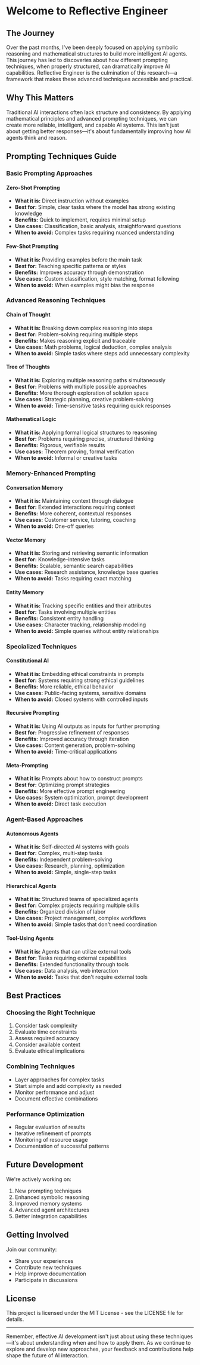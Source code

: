 # Welcome to Reflective Engineer

## The Journey

Over the past months, I've been deeply focused on applying symbolic reasoning and mathematical structures to build more intelligent AI agents. This journey has led to discoveries about how different prompting techniques, when properly structured, can dramatically improve AI capabilities. Reflective Engineer is the culmination of this research—a framework that makes these advanced techniques accessible and practical.

## Why This Matters

Traditional AI interactions often lack structure and consistency. By applying mathematical principles and advanced prompting techniques, we can create more reliable, intelligent, and capable AI systems. This isn't just about getting better responses—it's about fundamentally improving how AI agents think and reason.

## Prompting Techniques Guide

### Basic Prompting Approaches

#### Zero-Shot Prompting
- **What it is:** Direct instruction without examples
- **Best for:** Simple, clear tasks where the model has strong existing knowledge
- **Benefits:** Quick to implement, requires minimal setup
- **Use cases:** Classification, basic analysis, straightforward questions
- **When to avoid:** Complex tasks requiring nuanced understanding

#### Few-Shot Prompting
- **What it is:** Providing examples before the main task
- **Best for:** Teaching specific patterns or styles
- **Benefits:** Improves accuracy through demonstration
- **Use cases:** Custom classification, style matching, format following
- **When to avoid:** When examples might bias the response

### Advanced Reasoning Techniques

#### Chain of Thought
- **What it is:** Breaking down complex reasoning into steps
- **Best for:** Problem-solving requiring multiple steps
- **Benefits:** Makes reasoning explicit and traceable
- **Use cases:** Math problems, logical deduction, complex analysis
- **When to avoid:** Simple tasks where steps add unnecessary complexity

#### Tree of Thoughts
- **What it is:** Exploring multiple reasoning paths simultaneously
- **Best for:** Problems with multiple possible approaches
- **Benefits:** More thorough exploration of solution space
- **Use cases:** Strategic planning, creative problem-solving
- **When to avoid:** Time-sensitive tasks requiring quick responses

#### Mathematical Logic
- **What it is:** Applying formal logical structures to reasoning
- **Best for:** Problems requiring precise, structured thinking
- **Benefits:** Rigorous, verifiable results
- **Use cases:** Theorem proving, formal verification
- **When to avoid:** Informal or creative tasks

### Memory-Enhanced Prompting

#### Conversation Memory
- **What it is:** Maintaining context through dialogue
- **Best for:** Extended interactions requiring context
- **Benefits:** More coherent, contextual responses
- **Use cases:** Customer service, tutoring, coaching
- **When to avoid:** One-off queries

#### Vector Memory
- **What it is:** Storing and retrieving semantic information
- **Best for:** Knowledge-intensive tasks
- **Benefits:** Scalable, semantic search capabilities
- **Use cases:** Research assistance, knowledge base queries
- **When to avoid:** Tasks requiring exact matching

#### Entity Memory
- **What it is:** Tracking specific entities and their attributes
- **Best for:** Tasks involving multiple entities
- **Benefits:** Consistent entity handling
- **Use cases:** Character tracking, relationship modeling
- **When to avoid:** Simple queries without entity relationships

### Specialized Techniques

#### Constitutional AI
- **What it is:** Embedding ethical constraints in prompts
- **Best for:** Systems requiring strong ethical guidelines
- **Benefits:** More reliable, ethical behavior
- **Use cases:** Public-facing systems, sensitive domains
- **When to avoid:** Closed systems with controlled inputs

#### Recursive Prompting
- **What it is:** Using AI outputs as inputs for further prompting
- **Best for:** Progressive refinement of responses
- **Benefits:** Improved accuracy through iteration
- **Use cases:** Content generation, problem-solving
- **When to avoid:** Time-critical applications

#### Meta-Prompting
- **What it is:** Prompts about how to construct prompts
- **Best for:** Optimizing prompt strategies
- **Benefits:** More effective prompt engineering
- **Use cases:** System optimization, prompt development
- **When to avoid:** Direct task execution

### Agent-Based Approaches

#### Autonomous Agents
- **What it is:** Self-directed AI systems with goals
- **Best for:** Complex, multi-step tasks
- **Benefits:** Independent problem-solving
- **Use cases:** Research, planning, optimization
- **When to avoid:** Simple, single-step tasks

#### Hierarchical Agents
- **What it is:** Structured teams of specialized agents
- **Best for:** Complex projects requiring multiple skills
- **Benefits:** Organized division of labor
- **Use cases:** Project management, complex workflows
- **When to avoid:** Simple tasks that don't need coordination

#### Tool-Using Agents
- **What it is:** Agents that can utilize external tools
- **Best for:** Tasks requiring external capabilities
- **Benefits:** Extended functionality through tools
- **Use cases:** Data analysis, web interaction
- **When to avoid:** Tasks that don't require external tools

## Best Practices

### Choosing the Right Technique
1. Consider task complexity
2. Evaluate time constraints
3. Assess required accuracy
4. Consider available context
5. Evaluate ethical implications

### Combining Techniques
- Layer approaches for complex tasks
- Start simple and add complexity as needed
- Monitor performance and adjust
- Document effective combinations

### Performance Optimization
- Regular evaluation of results
- Iterative refinement of prompts
- Monitoring of resource usage
- Documentation of successful patterns

## Future Development

We're actively working on:
1. New prompting techniques
2. Enhanced symbolic reasoning
3. Improved memory systems
4. Advanced agent architectures
5. Better integration capabilities

## Getting Involved

Join our community:
- Share your experiences
- Contribute new techniques
- Help improve documentation
- Participate in discussions

## License

This project is licensed under the MIT License - see the LICENSE file for details.

---

Remember, effective AI development isn't just about using these techniques—it's about understanding when and how to apply them. As we continue to explore and develop new approaches, your feedback and contributions help shape the future of AI interaction.